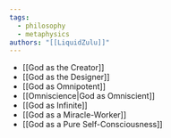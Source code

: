 ```yaml
---
tags:
  - philosophy
  - metaphysics
authors: "[[LiquidZulu]]"
---
```


- [[God as the Creator]]
- [[God as the Designer]]
- [[God as Omnipotent]]
- [[Omniscience|God as Omniscient]]
- [[God as Infinite]]
- [[God as a Miracle-Worker]]
- [[God as a Pure Self-Consciousness]]